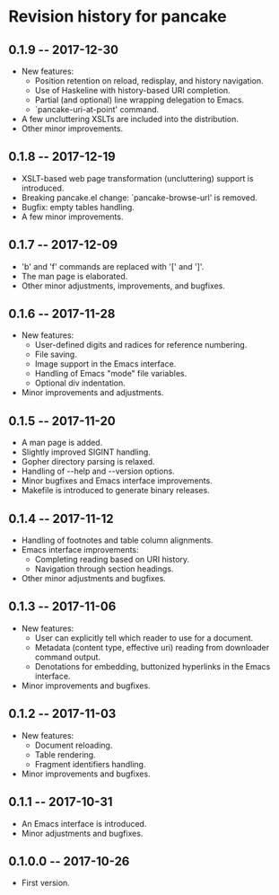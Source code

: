 # Revision history for pancake

## 0.1.9 -- 2017-12-30

* New features:
  * Position retention on reload, redisplay, and history navigation.
  * Use of Haskeline with history-based URI completion.
  * Partial (and optional) line wrapping delegation to Emacs.
  * `pancake-uri-at-point' command.
* A few uncluttering XSLTs are included into the distribution.
* Other minor improvements.


## 0.1.8 -- 2017-12-19

* XSLT-based web page transformation (uncluttering) support is
  introduced.
* Breaking pancake.el change: `pancake-browse-url' is removed.
* Bugfix: empty tables handling.
* A few minor improvements.


## 0.1.7 -- 2017-12-09

* 'b' and 'f' commands are replaced with '[' and ']'.
* The man page is elaborated.
* Other minor adjustments, improvements, and bugfixes.


## 0.1.6 -- 2017-11-28

* New features:
  * User-defined digits and radices for reference numbering.
  * File saving.
  * Image support in the Emacs interface.
  * Handling of Emacs "mode" file variables.
  * Optional div indentation.
* Minor improvements and adjustments.


## 0.1.5 -- 2017-11-20

* A man page is added.
* Slightly improved SIGINT handling.
* Gopher directory parsing is relaxed.
* Handling of --help and --version options.
* Minor bugfixes and Emacs interface improvements.
* Makefile is introduced to generate binary releases.


## 0.1.4 -- 2017-11-12

* Handling of footnotes and table column alignments.
* Emacs interface improvements:
  * Completing reading based on URI history.
  * Navigation through section headings.
* Other minor adjustments and bugfixes.


## 0.1.3 -- 2017-11-06

* New features:
  * User can explicitly tell which reader to use for a document.
  * Metadata (content type, effective uri) reading from downloader
    command output.
  * Denotations for embedding, buttonized hyperlinks in the Emacs
    interface.
* Minor improvements and bugfixes.


## 0.1.2 -- 2017-11-03

* New features:
  * Document reloading.
  * Table rendering.
  * Fragment identifiers handling.
* Minor improvements and bugfixes.


## 0.1.1 -- 2017-10-31

* An Emacs interface is introduced.
* Minor adjustments and bugfixes.


## 0.1.0.0 -- 2017-10-26

* First version.
